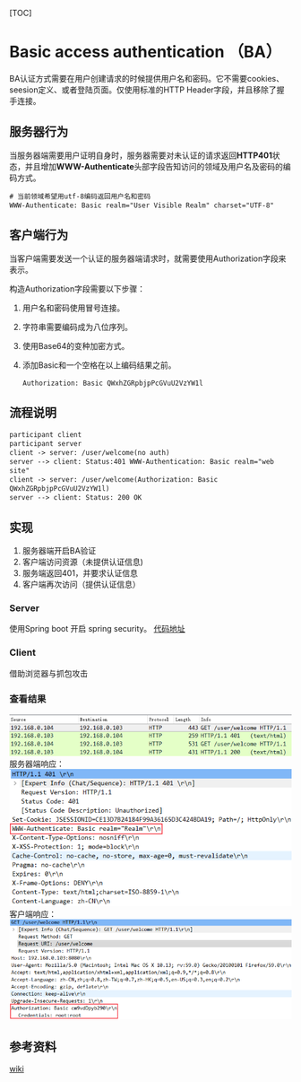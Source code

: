 [TOC]

# Basic access authentication （BA）
BA认证方式需要在用户创建请求的时候提供用户名和密码。它不需要cookies、seesion定义、或者登陆页面。仅使用标准的HTTP Header字段，并且移除了握手连接。

## 服务器行为

当服务器端需要用户证明自身时，服务器需要对未认证的请求返回**HTTP401**状态，并且增加**WWW-Authenticate**头部字段告知访问的领域及用户名及密码的编码方式。

```
# 当前领域希望用utf-8编码返回用户名和密码
WWW-Authenticate: Basic realm="User Visible Realm" charset="UTF-8" 
```

## 客户端行为

当客户端需要发送一个认证的服务器端请求时，就需要使用Authorization字段来表示。

构造Authorization字段需要以下步骤：

1. 用户名和密码使用冒号连接。

2. 字符串需要编码成为八位序列。

3. 使用Base64的变种加密方式。

4. 添加Basic和一个空格在以上编码结果之前。

   ```
   Authorization: Basic QWxhZGRpbjpPcGVuU2VzYW1l
   ```
   
## 流程说明

```sequence
participant client
participant server
client -> server: /user/welcome(no auth)
server --> client: Status:401 WWW-Authentication: Basic realm="web site"
client -> server: /user/welcome(Authorization: Basic QWxhZGRpbjpPcGVuU2VzYW1l)
server --> client: Status: 200 OK
```

## 实现

1. 服务器端开启BA验证
2. 客户端访问资源（未提供认证信息)
3. 服务端返回401，并要求认证信息
4. 客户端再次访问（提供认证信息）

### Server
使用Spring boot 开启 spring security。
[代码地址]()
### Client
借助浏览器与抓包攻击

### 查看结果
![basic auth](images/basic_auth.png)
服务器端响应：
![basic auth server](images/basic_auth_2.png)
客户端响应：
![basic auth client](images/basic_auth_3.png)

## 参考资料
[wiki](https://en.wikipedia.org/wiki/Basic_access_authentication)
